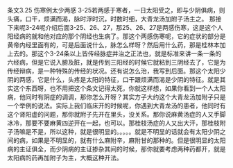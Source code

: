 条文3.25 伤寒例太少两感
3-25若两感于寒者，一日太阳受之，即与少阴俱病，则头痛，口干，烦满而渴，脉时浮时沉，时数时细，大青龙汤加附子汤主之。
那接下来呢3-24呢介绍后面3-25、26、27，那25、26、27是两感伤寒，这是这个人阳经病的就和他对应的那个阴经也生病了。那这个两感伤寒呢，它的症状的部分是黄帝内经里面有的，可是后面说什么，脉怎么样呀？然后用什么药，那是桂林本加上去的。那这个3-24条以上皆传经脉症并治之正法也，就是标准来讲一条一条的六经病，但是它说入腑及脏，就是传到三阳经的时候它就粘到三阴经去了，它是为传经辩病，是一种特殊的传经的状况。还有说怎么治，我写到后面。那这个太阳少阴的两感，它是什么，头疼是太阳的特征，口干跟烦满而渴是少阴的特征。就是其实这个东西呀，也不用把这个条文记得太死，你就这样想，如果你看到一个人太阳病，他同时有阴症的调调，那你怎么开呀？其实方子大约这个大青龙汤加附子只是一个举例的说法。实际上我们临床开的时候呢，你遇到大青龙汤的患者，他同时有这个肾阳虚的问题，那你就附子先开在里头，没关系。那你说麻黄汤症的人又手脚冰冷，那要不要麻黄四逆开在一起，也可以。那桂枝汤症的人又出大汗，那桂枝附子汤嘛是不是，所以这种，就是很明显的。。。。。就是不明显的话就会有太阳少阴之间的病，如果是不明显的，就有什么麻附辛，麻附甘的那种的。但是很明显的太阳病的主证俱全，而少阴病的主证掺杂其间的时候，那你就要考虑两种药都开，就是太阳病的药再加附子为主，大概这种开法。
